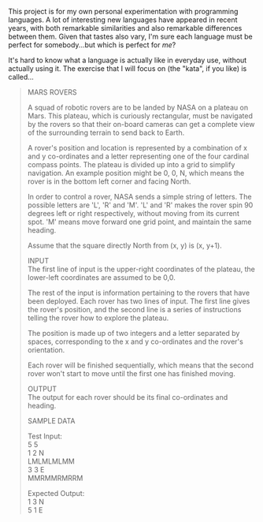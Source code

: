 This project is for my own personal experimentation with programming languages. A lot of interesting new languages have appeared in recent years, with both remarkable similarities and also remarkable differences between them. Given that tastes also vary, I'm sure each language must be perfect for somebody...but which is perfect for *me*?

It's hard to know what a language is actually like in everyday use, without actually using it. The exercise that I will focus on (the "kata", if you like) is called...
  
  
> MARS ROVERS
>
> A squad of robotic rovers are to be landed by NASA on a plateau on Mars. This plateau, which is curiously rectangular, must be navigated by the rovers so that their on-board cameras can get a complete view of the surrounding terrain to send back to Earth.
>
> A rover's position and location is represented by a combination of x and y co-ordinates and a letter representing one of the four cardinal compass points. The plateau is divided up into a grid to simplify navigation. An example position might be 0, 0, N, which means the rover is in the bottom left corner and facing North.
>
> In order to control a rover, NASA sends a simple string of letters. The possible letters are 'L', 'R' and 'M'. 'L' and 'R' makes the rover spin 90 degrees left or right respectively, without moving from its current spot. 'M' means move forward one grid point, and maintain the same heading.
>
> Assume that the square directly North from (x, y) is (x, y+1).
>
> INPUT  
> The first line of input is the upper-right coordinates of the plateau, the lower-left coordinates are assumed to be 0,0.
>
> The rest of the input is information pertaining to the rovers that have been deployed. Each rover has two lines of input. The first line gives the rover's position, and the second line is a series of instructions telling the rover how to explore the plateau.
>
> The position is made up of two integers and a letter separated by spaces, corresponding to the x and y co-ordinates and the rover's orientation.
>
> Each rover will be finished sequentially, which means that the second rover won't start to move until the first one has finished moving.
>  
>  
> OUTPUT  
> The output for each rover should be its final co-ordinates and heading.
>  
>  
> SAMPLE DATA
>
> Test Input:  
> 5 5  
> 1 2 N  
> LMLMLMLMM  
> 3 3 E  
> MMRMMRMRRM  
>
> Expected Output:  
> 1 3 N  
> 5 1 E  
